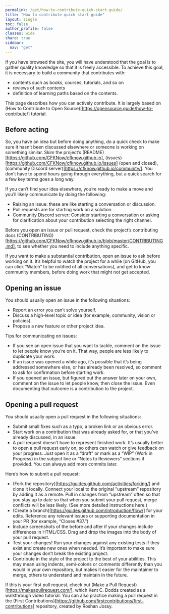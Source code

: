 ```yaml
---
permalink: /get/how-to-contribute-quick-start-guide/
title: "How to contribute quick start guide"
layout: single
toc: false
author_profile: false
classes: wide
share: true
sidebar:
  nav: "get"
---
```


If you have browsed the site, you will have understood that the goal is to gather quality knowledge so that it is freely accessible. To achieve this goal, it is necessary to build a community that contributes with:
- contents such as books, courses, tutorials, and so on
- reviews of such contents
- definition of learning paths based on the contents.

This page describes how you can actively contribute. It is largely based on (How to Contribute to Open Source)[https://opensource.guide/how-to-contribute/] tutorial.

## Before acting
So, you have an idea but before doing anything, do a quick check to make sure it hasn’t been discussed elsewhere or someone is working on something similar. Skim the project’s (README)[https://github.com/CFKNow/cfknow.github.io], (issues)[https://github.com/CFKNow/cfknow.github.io/issues] (open and closed), (community Discord server)[https://cfknow.github.io/community/]. You don’t have to spend hours going through everything, but a quick search for a few key terms goes a long way.

If you can’t find your idea elsewhere, you’re ready to make a move and you’ll likely communicate by doing the following:
- Raising an issue: these are like starting a conversation or discussion.
- Pull requests are for starting work on a solution.
- Community Discord server: Consider starting a conversation or asking for clarification about your contribution selecting the right channel.

Before you open an issue or pull request, check the project’s contributing docs (CONTRIBUTING)[https://github.com/CFKNow/cfknow.github.io/blob/master/CONTRIBUTING.md], to see whether you need to include anything specific. 

If you want to make a substantial contribution, open an issue to ask before working on it. It’s helpful to watch the project for a while (on GitHub, you can click “Watch” to be notified of all conversations), and get to know community members, before doing work that might not get accepted.

## Opening an issue
You should usually open an issue in the following situations:
- Report an error you can’t solve yourself.
- Discuss a high-level topic or idea (for example, community, vision or policies).
- Propose a new feature or other project idea.

Tips for communicating on issues:
- If you see an open issue that you want to tackle, comment on the issue to let people know you’re on it. That way, people are less likely to duplicate your work.
- If an issue was opened a while ago, it’s possible that it’s being addressed somewhere else, or has already been resolved, so comment to ask for confirmation before starting work.
- If you opened an issue, but figured out the answer later on your own, comment on the issue to let people know, then close the issue. Even documenting that outcome is a contribution to the project.

## Opening a pull request
You should usually open a pull request in the following situations:
- Submit small fixes such as a typo, a broken link or an obvious error.
- Start work on a contribution that was already asked for, or that you’ve already discussed, in an issue.
- A pull request doesn’t have to represent finished work. It’s usually better to open a pull request early on, so others can watch or give feedback on your progress. Just open it as a “draft” or mark as a “WIP” (Work in Progress) in the subject line or “Notes to Reviewers” sections if provided. You can always add more commits later.

Here’s how to submit a pull request:
- (Fork the repository)[https://guides.github.com/activities/forking/] and clone it locally. Connect your local to the original “upstream” repository by adding it as a remote. Pull in changes from “upstream” often so that you stay up to date so that when you submit your pull request, merge conflicts will be less likely. (See more detailed instructions here.)
- (Create a branch)[https://guides.github.com/introduction/flow/] for your edits.
Reference any relevant issues or supporting documentation in your PR (for example, “Closes #37.”)
- Include screenshots of the before and after if your changes include differences in HTML/CSS. Drag and drop the images into the body of your pull request.
- Test your changes! Run your changes against any existing tests if they exist and create new ones when needed. It’s important to make sure your changes don’t break the existing project.
- Contribute in the style of the project to the best of your abilities. This may mean using indents, semi-colons or comments differently than you would in your own repository, but makes it easier for the maintainer to merge, others to understand and maintain in the future.

If this is your first pull request, check out (Make a Pull Request)[https://makeapullrequest.com/], which Kent C. Dodds created as a walkthrough video tutorial. You can also practice making a pull request in the (First Contributions)[https://github.com/firstcontributions/first-contributions] repository, created by Roshan Jossy.